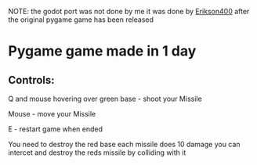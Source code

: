 NOTE: the godot port was not done by me it was done by [Erikson400](https://github.com/Erickson400) after the original pygame game has been released

# Pygame game made in 1 day

## Controls:
Q and mouse hovering over green base - shoot your Missile

Mouse - move your Missile

E - restart game when ended

You need to destroy the red base
each missile does 10 damage
you can intercet and destroy the reds missile by colliding with it
